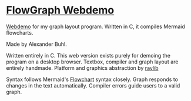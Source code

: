 # [FlowGraph Webdemo](https://buhlean.github.io/)
[Webdemo](https://buhlean.github.io/) for my graph layout program. Written in C, it compiles Mermaid flowcharts.


Made by Alexander Buhl.

Written entirely in C.
This web version exists purely for demoing the program on a desktop browser.
Textbox, compiler and graph layout are entirely handmade.
Platform and graphics abstraction by [raylib](https://www.raylib.com/)

Syntax follows Mermaid's [Flowchart](https://mermaid-js.github.io/mermaid/#/flowchart) syntax closely.
Graph responds to changes in the text automatically.
Compiler errors guide users to a valid graph.
